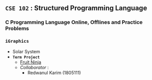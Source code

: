 ## **`CSE 102` : Structured Programming Language**

### C Programming Language Online, Offlines and Practice Problems

### **`iGraphics`**
  - Solar System
- **`Term Project`** 
  - [Fruit Ninja](https://github.com/SA011/Fruit-Ninja)
  - *Collaborator* :  <br/>
    - Redwanul Karim (1805111)

